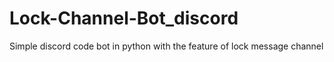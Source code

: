 # Lock-Channel-Bot_discord
Simple discord code bot in python with the feature of lock message channel
